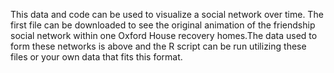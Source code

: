 This data and code can be used to visualize a social network over time. The first file can be downloaded to see the original animation of the friendship social network within one Oxford House recovery homes.The data used to form these networks is above and the R script can be run utilizing these files or your own data that fits this format.
